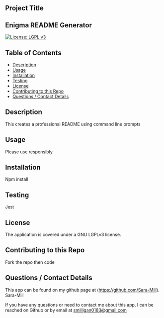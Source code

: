 
  ## Project Title
  ## Enigma README Generator
  [![License: LGPL v3](https://img.shields.io/badge/License-LGPL%20v3-blue.svg)](https://www.gnu.org/licenses/lgpl-3.0)
  
  ## Table of Contents
  * [Description](#description)
  * [Usage](#usefaq)
  * [Installation](#install)
  * [Testing](#test)
  * [License](#license)
  * [Contributing to this Repo](#contributing)
  * [Questions / Contact Details](#questions)
  
  <a name = 'description'></a>
  ## Description
  This creates a professional README using command line prompts

  <a name = 'usefaq'></a>
  ## Usage
  Please use responsibly

  <a name = 'install'></a>
  ## Installation
  Npm install

  <a name = 'test'></a>
  ## Testing
  Jest

  <a name = 'license'></a>
  ## License
  The application is covered under a GNU LGPLv3 license.

  <a name = 'contributing'></a>
  ## Contributing to this Repo
  Fork the repo then code

  <a name = 'questions'></a>
  ## Questions / Contact Details
  This app can be found on my github page at (https://github.com/Sara-Mill).
  Sara-Mill

  If you have any questions or need to contact me about this app, I can be reached on Github or by email at [smilligan0183@gmail.com](smilligan0183@gmail.com)
